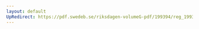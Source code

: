 ```yaml
---
layout: default
UpRedirect: https://pdf.swedeb.se/riksdagen-volumeG-pdf/199394/reg_199394/reg_199394_0306.pdf
---
```

